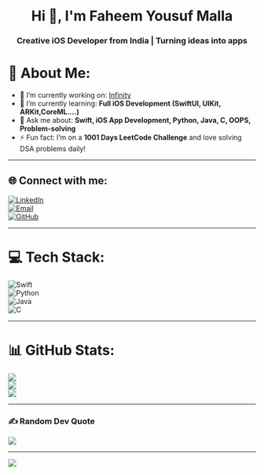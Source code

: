 <h1 align="center">Hi 👋, I'm Faheem Yousuf Malla </h1>
<h3 align="center">Creative iOS Developer from India | Turning ideas into apps</h3>

# 💫 About Me:
- 🔭 I’m currently working on: [Infinity](https://github.com/Faheemmalla/infinity.git)  
- 🌱 I’m currently learning: **Full iOS Development (SwiftUI, UIKit, ARKit,CoreML....)**  
- 💬 Ask me about: **Swift, iOS App Development, Python, Java, C, OOPS, Problem-solving**  
- ⚡ Fun fact: I’m on a **1001 Days LeetCode Challenge** and love solving DSA problems daily!  

---

## 🌐 Connect with me:
[![LinkedIn](https://img.shields.io/badge/LinkedIn-%230077B5.svg?logo=linkedin&logoColor=white)](https://linkedin.com/in/faheemyousufmalla)  
[![Email](https://img.shields.io/badge/Email-D14836?logo=gmail&logoColor=white)](mailto:faheem.yousuf2004@gmail.com)  
[![GitHub](https://img.shields.io/badge/GitHub-100000?logo=github&logoColor=white)](https://github.com/Faheemmalla)  

---

# 💻 Tech Stack:
![Swift](https://img.shields.io/badge/swift-F05138?style=for-the-badge&logo=swift&logoColor=white)   
![Python](https://img.shields.io/badge/python-3670A0?style=for-the-badge&logo=python&logoColor=ffdd54)  
![Java](https://img.shields.io/badge/java-%23ED8B00.svg?style=for-the-badge&logo=openjdk&logoColor=white)  
![C](https://img.shields.io/badge/c-%2300599C.svg?style=for-the-badge&logo=c&logoColor=white)  

---

# 📊 GitHub Stats:
![](https://github-readme-stats.vercel.app/api?username=Faheemmalla&theme=blueberry&hide_border=false&include_all_commits=true&count_private=true)<br/>
![](https://github-readme-streak-stats.herokuapp.com/?user=Faheemmalla&theme=blueberry&hide_border=false)<br/>
![](https://github-readme-stats.vercel.app/api/top-langs/?username=Faheemmalla&theme=blueberry&hide_border=false&layout=compact)

---

### ✍️ Random Dev Quote
![](https://quotes-github-readme.vercel.app/api?type=horizontal&theme=radical)

---

[![](https://visitcount.itsvg.in/api?id=Faheemmalla&icon=0&color=0)](https://visitcount.itsvg.in)

